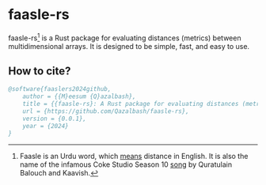 # faasle-rs

faasle-rs[^1] is a Rust package for evaluating distances (metrics) between
multidimensional arrays. It is designed to be simple, fast, and easy to use.

## How to cite?

```bibtex
@software{faaslers2024github,
    author = {{M}eesum {Q}azalbash},
    title = {{faasle-rs}: A Rust package for evaluating distances (metrics).},
    url = {https://github.com/Qazalbash/faasle-rs},
    version = {0.0.1},
    year = {2024}
}
```

[^1]: Faasle is an Urdu word, which [means][Faasle meaning]
distance in English. It is also the name of the infamous Coke Studio Season 10
[song][Faasle song] by Quratulain Balouch and Kaavish.

[Faasle song]: https://www.youtube.com/watch?v=9sekgEXGm-E

[Faasle meaning]: https://www.rekhta.org/urdudictionary?keyword=faasle&lang=eng
